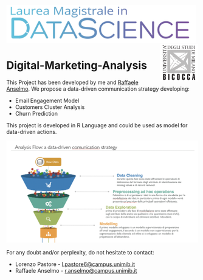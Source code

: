 <p float="left">
 <img src="https://github.com/LorenzoPastore/University-Works/blob/master/Advanced%20Machine%20Learning/images/DS%20Logo.png" width = "500"/>
 <img src="https://github.com/LorenzoPastore/University-Works/blob/master/Advanced%20Machine%20Learning/images/Bicocca%20Logo.png" width = "100" align="right"/>
</p>

# Digital-Marketing-Analysis
This Project has been developed by me and [Raffaele Anselmo](https://github.com/RaffaeleAns).
We propose a data-driven communication strategy developing:

 - Email Engagement Model
 - Customers Cluster Analysis
 - Churn Prediction
 
This project is developed in R Language and could be used as model for data-driven actions. 

![Analysis_Workflow](https://github.com/RaffaeleAns/Digital-Marketing-Analysis/blob/master/images/Workflow.png)
    
 
For any doubt and/or perplexity, do not hesitate to contact:
- Lorenzo Pastore - l.pastore6@campus.unimib.it
- Raffaele Anselmo - r.anselmo@campus.unimib.it
